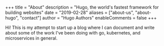 +++
title = "About"
description = "Hugo, the world's fastest framework for building websites"
date = "2019-02-28"
aliases = ["about-us", "about-hugo", "contact"]
author = "Hugo Authors"
enableComments = false
+++

Hi! This is my attempt to start up a blog where I can document and write about some of the work I've been doing with go, kubernetes, and microservices in general.
